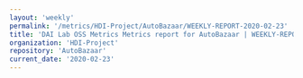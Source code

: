 ```yaml
---
layout: 'weekly'
permalink: '/metrics/HDI-Project/AutoBazaar/WEEKLY-REPORT-2020-02-23'
title: 'DAI Lab OSS Metrics Metrics report for AutoBazaar | WEEKLY-REPORT-2020-02-23'
organization: 'HDI-Project'
repository: 'AutoBazaar'
current_date: '2020-02-23'
---
```


